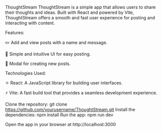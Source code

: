 ThoughtStream
ThoughtStream is a simple app that allows users to share their thoughts and ideas. Built with React and powered by Vite, ThoughtStream offers a smooth and fast user experience for posting and interacting with content.

Features:

✏️ Add and view posts with a name and message.

🌟 Simple and intuitive UI for easy posting.

📝 Modal for creating new posts.

Technologies Used:

⚛️ React: A JavaScript library for building user interfaces.

⚡ Vite: A fast build tool that provides a seamless development experience.

Clone the repository:
git clone https://github.com/yourusername/ThoughtStream.git
Install the dependencies:
npm install
Run the app:
npm run dev

Open the app in your browser at http://localhost:3000
 
